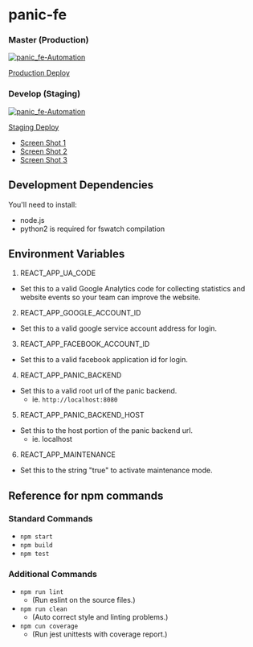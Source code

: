 # panic-fe

### Master (Production)
[![panic_fe-Automation](https://github.com/niall-byrne/panic-fe/workflows/panic_fe-Automation/badge.svg?branch=master)](https://github.com/niall-byrne/panic-fe/actions)

[Production Deploy](https://grocerypanic.com)

### Develop (Staging)
[![panic_fe-Automation](https://github.com/niall-byrne/panic-fe/workflows/panic_fe-Automation/badge.svg?branch=develop)](https://github.com/niall-byrne/panic-fe/actions)

[Staging Deploy](https://demo.grocerypanic.com)

- [Screen Shot 1](./demo/Screen1.png)
- [Screen Shot 2](./demo/Screen2.png)
- [Screen Shot 3](./demo/Screen3.png)

## Development Dependencies

You'll need to install:

- node.js
- python2 is required for fswatch compilation

## Environment Variables

1. REACT_APP_UA_CODE

- Set this to a valid Google Analytics code for collecting statistics and website events so your team can improve the website.

2. REACT_APP_GOOGLE_ACCOUNT_ID

- Set this to a valid google service account address for login.

3. REACT_APP_FACEBOOK_ACCOUNT_ID

- Set this to a valid facebook application id for login.

4. REACT_APP_PANIC_BACKEND

- Set this to a valid root url of the panic backend.
  - ie. `http://localhost:8080`

5. REACT_APP_PANIC_BACKEND_HOST

- Set this to the host portion of the panic backend url.
  - ie. localhost

6. REACT_APP_MAINTENANCE

- Set this to the string "true" to activate maintenance mode.

## Reference for npm commands

### Standard Commands

- `npm start`
- `npm build`
- `npm test`

### Additional Commands

- `npm run lint`
  - (Run eslint on the source files.)
- `npm run clean`
  - (Auto correct style and linting problems.)
- `npm cun coverage`
  - (Run jest unittests with coverage report.)
